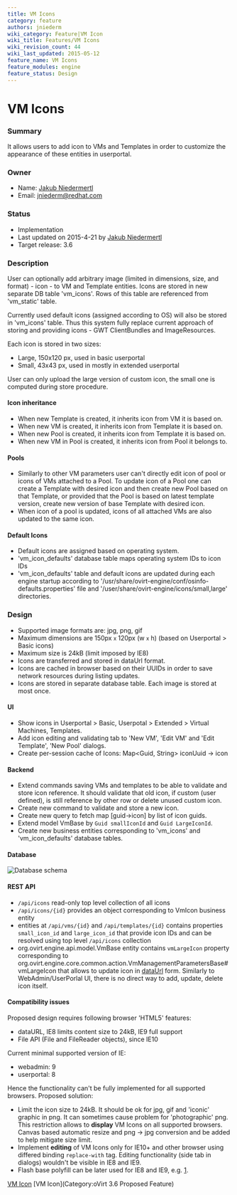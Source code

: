 ```yaml
---
title: VM Icons
category: feature
authors: jniederm
wiki_category: Feature|VM Icon
wiki_title: Features/VM Icons
wiki_revision_count: 44
wiki_last_updated: 2015-05-12
feature_name: VM Icons
feature_modules: engine
feature_status: Design
---
```


# VM Icons

### Summary

It allows users to add icon to VMs and Templates in order to customize the appearance of these entities in userportal.

### Owner

*   Name: [Jakub Niedermertl](User:jniederm)
*   Email: <jniederm@redhat.com>

### Status

*   Implementation
*   Last updated on 2015-4-21 by [Jakub Niedermertl](User:jniederm)
*   Target release: 3.6

### Description

User can optionally add arbitrary image (limited in dimensions, size, and format) - icon - to VM and Template entities. Icons are stored in new separate DB table 'vm_icons'. Rows of this table are referenced from 'vm_static' table.

Currently used default icons (assigned according to OS) will also be stored in 'vm_icons' table. Thus this system fully replace current approach of storing and providing icons - GWT ClientBundles and ImageResources.

Each icon is stored in two sizes:

*   Large, 150x120 px, used in basic userportal
*   Small, 43x43 px, used in mostly in extended userportal

User can only upload the large version of custom icon, the small one is computed during store procedure.

#### Icon inheritance

*   When new Template is created, it inherits icon from VM it is based on.
*   When new VM is created, it inherits icon from Template it is based on.
*   When new Pool is created, it inherits icon from Template it is based on.
*   When new VM in Pool is created, it inherits icon from Pool it belongs to.

#### Pools

*   Similarly to other VM parameters user can't directly edit icon of pool or icons of VMs attached to a Pool. To update icon of a Pool one can create a Template with desired icon and then create new Pool based on that Template, or provided that the Pool is based on latest template version, create new version of base Template with desired icon.
*   When icon of a pool is updated, icons of all attached VMs are also updated to the same icon.

#### Default Icons

*   Default icons are assigned based on operating system.
*   'vm_icon_defaults' database table maps operating system IDs to icon IDs
*   'vm_icon_defaults' table and default icons are updated during each engine startup according to '/usr/share/ovirt-engine/conf/osinfo-defaults.properties' file and '/user/share/ovirt-engine/icons/small,large' directories.

### Design

*   Supported image formats are: jpg, png, gif
*   Maximum dimensions are 150px <small>x</small> 120px (w <small>x</small> h) (based on Userportal > Basic icons)
*   Maximum size is 24kB (limit imposed by IE8)
*   Icons are transferred and stored in dataUrl format.
*   Icons are cached in browser based on their UUIDs in order to save network resources during listing updates.
*   Icons are stored in separate database table. Each image is stored at most once.

#### UI

*   Show icons in Userportal > Basic, Userpotal > Extended > Virtual Machines, Templates.
*   Add icon editing and validating tab to 'New VM', 'Edit VM' and 'Edit Template', 'New Pool' dialogs.
*   Create per-session cache of Icons: Map<Guid, String> iconUuid -> icon

#### Backend

*   Extend commands saving VMs and templates to be able to validate and store icon reference. It should validate that old icon, if custom (user defined), is still reference by other row or delete unused custom icon.
*   Create new command to validate and store a new icon.
*   Create new query to fetch map [guid->icon] by list of icon guids.
*   Extend model VmBase by `Guid smallIconId` and `Guid LargeIconId`.
*   Create new business entities corresponding to 'vm_icons' and 'vm_icon_defaults' database tables.

#### Database

![Database schema](vm_icons_db.png "Database schema")

#### REST API

*   `/api/icons` read-only top level collection of all icons
*   `/api/icons/{id}` provides an object corresponding to VmIcon business entity
*   entities at `/api/vms/{id}` and `/api/templates/{id}` contains properties `small_icon_id` and `large_icon_id` that provide icon IDs and can be resolved using top level `/api/icons` collection
*   org.ovirt.engine.api.model.VmBase entity contains `vmLargeIcon` property corresponding to org.ovirt.engine.core.common.action.VmManagementParametersBase#vmLargeIcon that allows to update icon in [dataUrl](http://en.wikipedia.org/wiki/Data_URI_scheme) form. Similarly to WebAdmin/UserPorlal UI, there is no direct way to add, update, delete icon itself.

#### Compatibility issues

Proposed design requires following browser 'HTML5' features:

*   dataURL, IE8 limits content size to 24kB, IE9 full support
*   File API (File and FileReader objects), since IE10

Current minimal supported version of IE:

*   webadmin: 9
*   userportal: 8

Hence the functionality can't be fully implemented for all supported browsers. Proposed solution:

*   Limit the icon size to 24kB. It should be ok for jpg, gif and 'iconic' graphic in png. It can sometimes cause problem for 'photographic' png. This restriction allows to **display** VM Icons on all supported browsers. Canvas based automatic resize and png -> jpg conversion and be added to help mitigate size limit.
*   Implement **editing** of VM Icons only for IE10+ and other browser using differed binding `replace-with` tag. Editing functionality (side tab in dialogs) wouldn't be visible in IE8 and IE9.
*   Flash base polyfill can be later used for IE8 and IE9, e.g. [1](http://html5please.com/#file).

[VM Icon](Category:Feature) [VM Icon](Category:oVirt 3.6 Proposed Feature)
